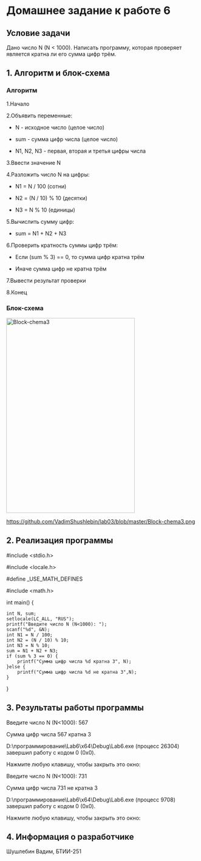 # Домашнее задание к работе 6

## Условие задачи

Дано число N (N < 1000). Написать программу, которая проверяет является кратна ли его сумма цифр трём.

## 1. Алгоритм и блок-схема
### Алгоритм
1.Начало

2.Объявить переменные:

- N - исходное число (целое число)

- sum - сумма цифр числа (целое число)

- N1, N2, N3 - первая, вторая и третья цифры числа

3.Ввести значение N

4.Разложить число N на цифры:

- N1 = N / 100 (сотни)

- N2 = (N / 10) % 10 (десятки)

- N3 = N % 10 (единицы)

5.Вычислить сумму цифр: 

- sum = N1 + N2 + N3

6.Проверить кратность суммы цифр трём:

- Если (sum % 3) == 0, то сумма цифр кратна трём

- Иначе сумма цифр не кратна трём

7.Вывести результат проверки

8.Конец
### Блок-схема

<img width="338" height="513" alt="Block-chema3" src="https://github.com/user-attachments/assets/fccbbd32-59f4-483a-88ff-f9320f3b4e85" />

https://github.com/VadimShushlebin/lab03/blob/master/Block-chema3.png

## 2. Реализация программы

#include <stdio.h>

#include <locale.h>

#define _USE_MATH_DEFINES

#include <math.h>

int main()
{

	int N, sum;
	setlocale(LC_ALL, "RUS");
	printf("Введите число N (N<1000): ");
	scanf("%d", &N);
	int N1 = N / 100;
	int N2 = (N / 10) % 10;
	int N3 = N % 10;
	sum = N1 + N2 + N3;
	if (sum % 3 == 0) {
		printf("Сумма цифр числа %d кратна 3", N);
	}else {
		printf("Сумма цифр числа %d не кратна 3",N);
	}
}

## 3. Результаты работы программы
Введите число N (N<1000): 567

Сумма цифр числа 567 кратна 3

D:\программирование\Lab6\x64\Debug\Lab6.exe (процесс 26304) завершил работу с кодом 0 (0x0).

Нажмите любую клавишу, чтобы закрыть это окно:

Введите число N (N<1000): 731

Сумма цифр числа 731 не кратна 3

D:\программирование\Lab6\x64\Debug\Lab6.exe (процесс 9708) завершил работу с кодом 0 (0x0).

Нажмите любую клавишу, чтобы закрыть это окно:

## 4. Информация о разработчике

Шушлебин Вадим, БТИИ-251


